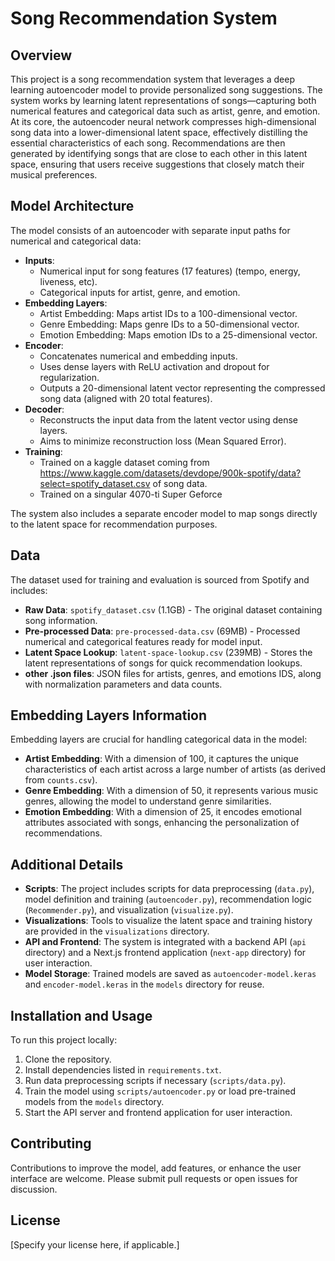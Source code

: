 # Song Recommendation System

## Overview

This project is a song recommendation system that leverages a deep learning autoencoder model to provide personalized song suggestions. The system works by learning latent representations of songs—capturing both numerical features and categorical data such as artist, genre, and emotion. At its core, the autoencoder neural network compresses high-dimensional song data into a lower-dimensional latent space, effectively distilling the essential characteristics of each song. Recommendations are then generated by identifying songs that are close to each other in this latent space, ensuring that users receive suggestions that closely match their musical preferences.

## Model Architecture

The model consists of an autoencoder with separate input paths for numerical and categorical data:

- **Inputs**:
  - Numerical input for song features (17 features) (tempo, energy, liveness, etc).
  - Categorical inputs for artist, genre, and emotion.
- **Embedding Layers**:
  - Artist Embedding: Maps artist IDs to a 100-dimensional vector.
  - Genre Embedding: Maps genre IDs to a 50-dimensional vector.
  - Emotion Embedding: Maps emotion IDs to a 25-dimensional vector.
- **Encoder**:
  - Concatenates numerical and embedding inputs.
  - Uses dense layers with ReLU activation and dropout for regularization.
  - Outputs a 20-dimensional latent vector representing the compressed song data (aligned with 20 total features).
- **Decoder**:
  - Reconstructs the input data from the latent vector using dense layers.
  - Aims to minimize reconstruction loss (Mean Squared Error).
- **Training**:
  - Trained on a kaggle dataset coming from https://www.kaggle.com/datasets/devdope/900k-spotify/data?select=spotify_dataset.csv of song data.
  - Trained on a singular 4070-ti Super Geforce

The system also includes a separate encoder model to map songs directly to the latent space for recommendation purposes.

## Data

The dataset used for training and evaluation is sourced from Spotify and includes:

- **Raw Data**: `spotify_dataset.csv` (1.1GB) - The original dataset containing song information.
- **Pre-processed Data**: `pre-processed-data.csv` (69MB) - Processed numerical and categorical features ready for model input.
- **Latent Space Lookup**: `latent-space-lookup.csv` (239MB) - Stores the latent representations of songs for quick recommendation lookups.
- **other .json files**: JSON files for artists, genres, and emotions IDS, along with normalization parameters and data counts.

## Embedding Layers Information

Embedding layers are crucial for handling categorical data in the model:

- **Artist Embedding**: With a dimension of 100, it captures the unique characteristics of each artist across a large number of artists (as derived from `counts.csv`).
- **Genre Embedding**: With a dimension of 50, it represents various music genres, allowing the model to understand genre similarities.
- **Emotion Embedding**: With a dimension of 25, it encodes emotional attributes associated with songs, enhancing the personalization of recommendations.

## Additional Details

- **Scripts**: The project includes scripts for data preprocessing (`data.py`), model definition and training (`autoencoder.py`), recommendation logic (`Recommender.py`), and visualization (`visualize.py`).
- **Visualizations**: Tools to visualize the latent space and training history are provided in the `visualizations` directory.
- **API and Frontend**: The system is integrated with a backend API (`api` directory) and a Next.js frontend application (`next-app` directory) for user interaction.
- **Model Storage**: Trained models are saved as `autoencoder-model.keras` and `encoder-model.keras` in the `models` directory for reuse.

## Installation and Usage

To run this project locally:

1. Clone the repository.
2. Install dependencies listed in `requirements.txt`.
3. Run data preprocessing scripts if necessary (`scripts/data.py`).
4. Train the model using `scripts/autoencoder.py` or load pre-trained models from the `models` directory.
5. Start the API server and frontend application for user interaction.

## Contributing

Contributions to improve the model, add features, or enhance the user interface are welcome. Please submit pull requests or open issues for discussion.

## License

[Specify your license here, if applicable.]

